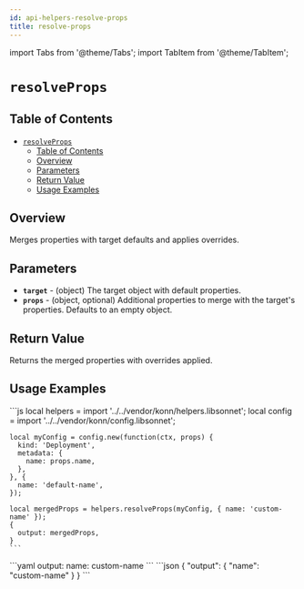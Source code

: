 ```yaml
---
id: api-helpers-resolve-props
title: resolve-props
---
```


import Tabs from '@theme/Tabs';
import TabItem from '@theme/TabItem';


# `resolveProps`

## Table of Contents
- [`resolveProps`](#resolveprops)
  - [Table of Contents](#table-of-contents)
  - [Overview](#overview)
  - [Parameters](#parameters)
  - [Return Value](#return-value)
  - [Usage Examples](#usage-examples)

## Overview
Merges properties with target defaults and applies overrides.

## Parameters
- **`target`** - (object) The target object with default properties.
- **`props`** - (object, optional) Additional properties to merge with the target's properties. Defaults to an empty object.

## Return Value
Returns the merged properties with overrides applied.

## Usage Examples

<Tabs>
  <TabItem value="jsonnet" label="Jsonnet" default>
    ```js
    local helpers = import '../../vendor/konn/helpers.libsonnet';
    local config = import '../../vendor/konn/config.libsonnet';

    local myConfig = config.new(function(ctx, props) {
      kind: 'Deployment',
      metadata: {
        name: props.name,
      },
    }, {
      name: 'default-name',
    });

    local mergedProps = helpers.resolveProps(myConfig, { name: 'custom-name' });
    {
      output: mergedProps,
    }
    ```
  </TabItem>
  <TabItem value="yaml" label="YAML Output">
    ```yaml
    output:
      name: custom-name
    ```
  </TabItem>
  <TabItem value="json" label="JSON Output">
    ```json
    {
      "output": {
        "name": "custom-name"
      }
    }
    ```
  </TabItem>
</Tabs>